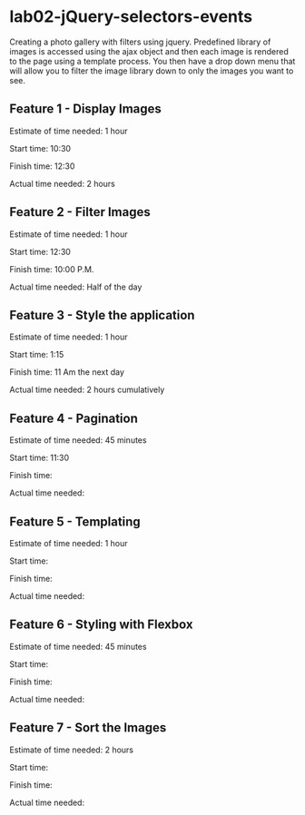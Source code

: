 # lab02-jQuery-selectors-events

Creating a photo gallery with filters using jquery.  Predefined library of images is accessed using the ajax object and then each image is rendered to the page using a template process.  You then have a drop down menu that will allow you to filter the image library down to only the images you want to see.

## Feature 1 - Display Images

Estimate of time needed: 1 hour

Start time: 10:30

Finish time: 12:30

Actual time needed: 2 hours

## Feature 2 - Filter Images

Estimate of time needed: 1 hour

Start time: 12:30

Finish time: 10:00 P.M.

Actual time needed: Half of the day

## Feature 3 - Style the application

Estimate of time needed: 1 hour

Start time: 1:15

Finish time: 11 Am the next day

Actual time needed: 2 hours cumulatively

## Feature 4 - Pagination

Estimate of time needed: 45 minutes

Start time: 11:30

Finish time:

Actual time needed:

## Feature 5 - Templating

Estimate of time needed: 1 hour

Start time:

Finish time:

Actual time needed:

## Feature 6 - Styling with Flexbox

Estimate of time needed: 45 minutes

Start time:

Finish time:

Actual time needed:

## Feature 7 - Sort the Images

Estimate of time needed: 2 hours

Start time:

Finish time:

Actual time needed:
